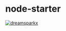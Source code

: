 # node-starter

[![dreamsparkx](https://circleci.com/gh/dreamsparkx/node-starter.svg?style=svg)](https://app.circleci.com/pipelines/github/dreamsparkx/node-starter)